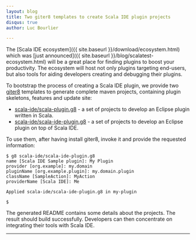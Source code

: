 ```yaml
---
layout: blog
title: Two giter8 templates to create Scala IDE plugin projects
disqus: true
author: Luc Bourlier

---
```


The [Scala IDE ecosystem]({{ site.baseurl }}/download/ecosystem.html) which was [just announced]({{ site.baseurl }}/blog/scalatest-ecosystem.html)
will be a great place for finding plugins to boost your productivity. The ecosystem will host 
not only plugins targeting end-users, but also tools for aiding developers creating and debugging their plugins.

To bootstrap the process of creating a Scala IDE plugin, we provide two [giter8](https://github.com/n8han/giter8/) templates to generate complete maven projects, containing plugin skeletons, features and update site:

* [scala-ide/scala-plugin.g8](https://github.com/scala-ide/scala-plugin.g8) - a set of projects to develop an Eclipse plugin written in Scala.
* [scala-ide/scala-ide-plugin.g8](https://github.com/scala-ide/scala-ide-plugin.g8) - a set of projects to develop an Eclipse plugin on top of Scala IDE.

To use them, after having install giter8, invoke it and provide the requested information:

    $ g8 scala-ide/scala-ide-plugin.g8
    name [Scala IDE Sample plugin]: My Plugin
    provider [org.example]: my.domain
    pluginName [org.example.plugin]: my.domain.plugin
    className [SampleAction]: MyAction
    providerName [Scala IDE]: Me

    Applied scala-ide/scala-ide-plugin.g8 in my-plugin

    $

The generated README contains some details about the projects. The result should build successfully. Developers can then concentrate on integrating their tools with Scala IDE.

----


